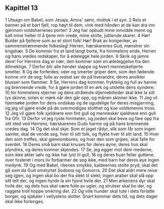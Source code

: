 ## Kapittel 13

1 Utsagn om Babel, som Jesaja, Amos' sønn, mottok i et syn.
2 Reis et banner på et bart fjell, rop høyt til dem, vink med hånden at de kan dra inn gjennom voldsherrenes porter!
3 Jeg har opbudt mine innvidde menn og kalt mine helter til å tjene min vrede, mine stolte, jublende skarer.
4 Hør! Bulder på fjellene som av et stort folk! Hør! Brak av kongeriker, av sammenstrømmende folkeslag! Herren, hærskarenes Gud, mønstrer sin krigshær.
5 De kommer fra et land langt borte, fra himmelens ende, Herren og hans vredes redskaper, for å ødelegge hele jorden.
6 Skrik og jamre dere! For Herrens dag er nær; den kommer som en ødeleggelse fra den Allmektige.
7 Derfor blir alle hender slappe og hvert menneskehjerte smelter.
8 Og de forferdes; veer og smerter griper dem, som den fødende kvinne vrir de seg; fulle av redsel ser de på hverandre, deres ansikter blusser som flammer.
9 Se, Herrens dag kommer, fryktelig og full av harme og brennende vrede, for å gjøre jorden til en ørk og utslette dens syndere;
10 for himmelens stjerner og dens strålende stjernebilleder skal ikke la sitt lys skinne; solen er mørk når den går opp, og månen skinner ikke.
11 Jeg vil hjemsøke jorden for dens ondskap og de ugudelige for deres misgjerning, og jeg vil gjøre ende på de overmodiges stolthet og kue voldsmenns tross.
12 Jeg vil gjøre folk sjeldnere enn fint gull og mennesker sjeldnere enn gull fra Ofir.
13 Derfor vil jeg ryste himmelen, og jorden skal beve og fare opp fra sitt sted ved Herrens, hærskarenes Guds harme og på hans brennende vredes dag.
14 Og det skal skje: Som et jaget rådyr, slik som får som ingen samler, skal de vende seg, hver til sitt folk, og flykte hver til sitt land.
15 Hver den som treffes, skal gjennombores, og hver den som gripes, skal falle for sverdet.
16 Deres små barn skal knuses for deres øyne; deres hus skal plyndres, og deres kvinner skjendes.
17 Se, jeg egger mot dem mederne, som ikke akter sølv og ikke har lyst til gull,
18 og deres buer feller guttene; over fosteret i mors liv forbarmer de seg ikke, med barn har deres øye ingen medynk.
19 Og med Babel, rikenes smykke, kaldeernes stolte pryd, skal det gå som da Gud omstyrtet Sodoma og Gomorra.
20 Det skal aldri mere reise seg igjen, og ingen skal bo der fra slekt til slekt; ingen araber skal slå opp sitt telt der, og ingen hyrde la sin hjord hvile der.
21 Men ørkenens dyr skal hvile der, og dets hus skal være fulle av ugler, og strutser skal bo der, og raggete troll hoppe omkring der.
22 Og ville hunder skal tute i dets forlatte borger, og sjakaler i vellystens slotter. Snart kommer dets tid, og dets dager skal ikke forlenges.
